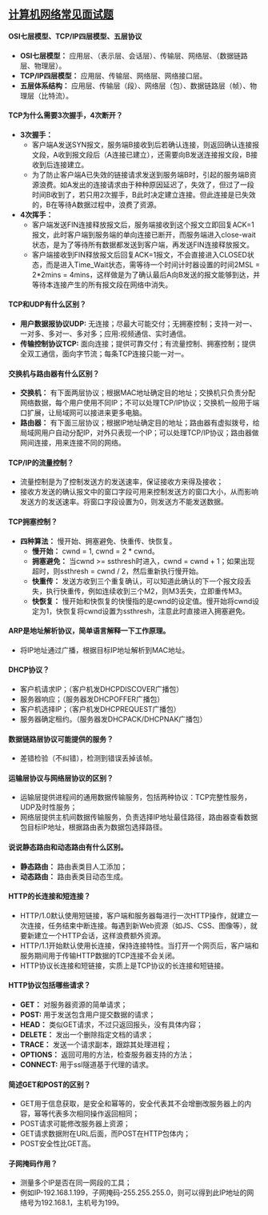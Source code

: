 ## [计算机网络常见面试题](https://blog.csdn.net/sdgihshdv/article/details/79503274)

#### OSI七层模型、TCP/IP四层模型、五层协议
- **OSI七层模型：** 应用层、（表示层、会话层）、传输层、网络层、（数据链路层、物理层）。
- **TCP/IP四层模型：** 应用层、传输层、网络层、网络接口层。
- **五层体系结构：** 应用层、传输层（段）、网络层（包）、数据链路层（帧）、物理层（比特流）。

#### TCP为什么需要3次握手，4次断开？
- **3次握手：**
  - 客户端A发送SYN报文，服务端B接收到后若确认连接，则返回确认连接报文段，A收到报文段后（A连接已建立），还需要向B发送连接报文段，B接收到后连接建立。
  - 为了防止客户端A已失效的链接请求发送到服务端B时，引起的服务端B资源浪费。如A发出的连接请求由于种种原因延迟了，失效了，但过了一段时间B收到了，若只用2次握手，B此时决定建立连接。但此连接是已失效的，B在等待A数据过程中，浪费了资源。
- **4次挥手：**
  - 客户端发送FIN连接释放报文后，服务端接收到这个报文立即回复ACK=1报文，此时客户端到服务端的单向连接已断开，而服务端进入close-wait状态，是为了等待所有数据都发送到客户端，再发送FIN连接释放报文。
  - 客户端接收到FIN释放报文后回复ACK=1报文，不会直接进入CLOSED状态，而是进入Time_Wait状态，需等待一个时间计时器设置的时间2MSL = 2*2mins = 4mins，这样做是为了确认最后A向B发送的报文能够到达，并等待本连接产生的所有报文段在网络中消失。

#### TCP和UDP有什么区别？
- **用户数据报协议UDP:** 无连接；尽最大可能交付；无拥塞控制；支持一对一、一对多、多对一、多对多；应用:视频通信、实时通信。
- **传输控制协议TCP:** 面向连接；提供可靠交付；有流量控制、拥塞控制；提供全双工通信，面向字节流；每条TCP连接只能一对一。

#### 交换机与路由器有什么区别？
- **交换机：** 有下面两层协议；根据MAC地址确定目的地址；交换机只负责分配网络数据，每个用户使用不同IP；不可以处理TCP/IP协议；交换机一般用于端口扩展，让局域网可以接进来更多电脑。
- **路由器：** 有下面三层协议；根据IP地址确定目的地址；路由器有虚拟拨号，给局域网用户自动分配IP，对外只表现一个IP；可以处理TCP/IP协议；路由器做网间连接，用来连接不同的网络。

#### TCP/IP的流量控制？
- 流量控制是为了控制发送方的发送速率，保证接收方来得及接收；
- 接收方发送的确认报文中的窗口字段可用来控制发送方的窗口大小，从而影响发送方的发送速率。将窗口字段设置为0，则发送方不能发送数据。

#### TCP拥塞控制？
- **四种算法：** 慢开始、拥塞避免、快重传、快恢复。
  - **慢开始：** cwnd = 1, cwnd = 2 * cwnd。
  - **拥塞避免：** 当cwnd >= ssthresh时进入，cwnd = cwnd + 1；如果出现超时，则ssthresh = cwnd / 2，然后重新执行慢开始。
  - **快重传：** 发送方收到三个重复确认，可以知道此确认的下一个报文段丢失，执行快重传，例如连续收到三个M2，则M3丢失，立即重传M3。
  - **快恢复：** 慢开始和快恢复的快慢指的是cwnd的设定值。慢开始将cwnd设定为1，快恢复将cwnd设置为ssthresh，注意此时直接进入拥塞避免。

#### ARP是地址解析协议，简单语言解释一下工作原理。
- 将IP地址通过广播，根据目标IP地址解析到MAC地址。

#### DHCP协议？
- 客户机请求IP；（客户机发DHCPDISCOVER广播包）
- 服务器响应；（服务器发DHCPOFFER广播包）
- 客户机选择IP；（客户机发DHCPREQUEST广播包）
- 服务器确定租约。（服务器发DHCPACK/DHCPNAK广播包）


#### 数据链路层协议可能提供的服务？
- 差错检验（不纠错），检测到错误丢掉该帧。

#### 运输层协议与网络层协议的区别？
- 运输层提供进程间的通用数据传输服务，包括两种协议：TCP完整性服务，UDP及时性服务；
- 网络层提供主机间数据传输服务，负责选择IP地址最佳路径，路由器查看数据包目标IP地址，根据路由表为数据包选择路径。


#### 说说静态路由和动态路由有什么区别。
- **静态路由：** 路由表类目人工添加；
- **动态路由：** 路由表类目动态生成。

#### HTTP的长连接和短连接？
- HTTP/1.0默认使用短链接，客户端和服务器每进行一次HTTP操作，就建立一次连接，任务结束中断连接。每遇到新Web资源（如JS、CSS、图像等），就要新建立一个HTTP会话，这样浪费额外资源。
- HTTP/1.1开始默认使用长连接，保持连接特性。当打开一个网页后，客户端和服务期间用于传输HTTP数据的TCP连接不会关闭。
- HTTP协议长连接和短链接，实质上是TCP协议的长连接和短链接。

#### HTTP协议包括哪些请求？
- **GET：** 对服务器资源的简单请求；
- **POST:** 用于发送包含用户提交数据的请求；
- **HEAD：** 类似GET请求，不过只返回报头，没有具体内容；
- **DELETE：** 发出一个删除指定文档的请求；
- **TRACE：** 发送一个请求副本，跟踪其处理进程；
- **OPTIONS：** 返回可用的方法，检查服务器支持的方法；
- **CONNECT:** 用于ssl隧道基于代理的请求。

#### 简述GET和POST的区别？
- GET用于信息获取，是安全和幂等的，安全代表其不会增删改服务器上的内容，幂等代表多次相同操作返回相同；
- POST请求可能修改服务器上资源；
- GET请求数据附在URL后面，而POST在HTTP包体内；
- POST安全性比GET高。

#### 子网掩码作用？
- 测量多个IP是否在同一网段的工具；
- 例如IP-192.168.1.199，子网掩码-255.255.255.0，则可以得到此IP地址的网络号为192.168.1，主机号为199。